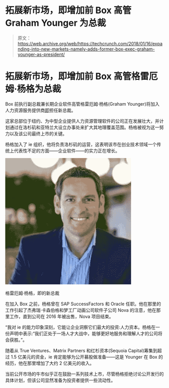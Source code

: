 # 拓展新市场，即增加前 Box 高管 Graham Younger 为总裁

> 原文：<https://web.archive.org/web/https://techcrunch.com/2018/01/16/expanding-into-new-markets-namely-adds-former-box-exec-graham-younger-as-president/>

# 拓展新市场，即增加前 Box 高管格雷厄姆·杨格为总裁

Box 前执行副总裁兼长期企业软件高管格雷厄姆·杨格(Graham Younger)将加入人力资源服务提供商[即](https://web.archive.org/web/20230225045316/https://www.namely.com/)担任新总裁。

这家总部位于纽约、为中型企业提供人力资源管理软件的公司正在发展壮大，并计划通过在洛杉矶和亚特兰大设立办事处来扩大其地理覆盖范围。杨格被视为这一努力以及该公司最终上市的关键。

杨格加入了 ie 组织，他将负责洛杉矶的运营，这表明该市在创业技术领域一个传统上代表性不足的方面——企业软件——的实力正在增长。

![](img/0592603a09caefaef657ca61903759d2.png)

格雷厄姆·杨格，即的新总裁

在加入 Box 之前，杨格曾在 SAP SuccessFactors 和 Oracle 任职。他在那里的工作引起了杰弗瑞·卡森伯格和梦工厂动画公司软件子公司 Nova 的注意，他在那里工作，直到公司在 2016 年被出售，Nova 项目结束。

“我对 ie 的能力印象深刻，它能让企业洞察它们最大的投资:人力资本。杨格在一份声明中表示:“我们正处于一场人才大战中，能够更好地服务和理解人才的公司将会获胜。”。

随着从 True Ventures、Matrix Partners 和红杉资本(Sequoia Capital)筹集到超过 1.5 亿美元的资金，ie 肯定能够为公开募股做准备——这是 Younger 在 Box 的经历，他在那里增加了大约 2 亿美元的收入。

当前公开市场的牛市似乎正在鼓励一系列技术上市，尽管杨格拒绝讨论公开发行的具体计划，但该公司显然准备为投资者提供一些流动性。